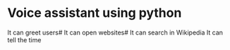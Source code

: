 # Voice assistant using python
It can greet users#
It can open websites#
It can search in Wikipedia
It can tell the time
